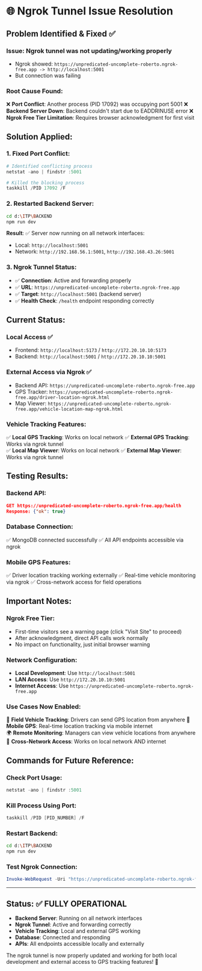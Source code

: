# 🌐 Ngrok Tunnel Issue Resolution

## Problem Identified & Fixed ✅

### **Issue**: Ngrok tunnel was not updating/working properly
- Ngrok showed: `https://unpredicated-uncomplete-roberto.ngrok-free.app -> http://localhost:5001`
- But connection was failing

### **Root Cause Found**:
❌ **Port Conflict**: Another process (PID 17092) was occupying port 5001
❌ **Backend Server Down**: Backend couldn't start due to EADDRINUSE error
❌ **Ngrok Free Tier Limitation**: Requires browser acknowledgment for first visit

## Solution Applied:

### 1. **Fixed Port Conflict**:
```powershell
# Identified conflicting process
netstat -ano | findstr :5001

# Killed the blocking process
taskkill /PID 17092 /F
```

### 2. **Restarted Backend Server**:
```bash
cd d:\ITP\BACKEND
npm run dev
```
**Result**: ✅ Server now running on all network interfaces:
- Local: `http://localhost:5001`
- Network: `http://192.168.56.1:5001`, `http://192.168.43.26:5001`

### 3. **Ngrok Tunnel Status**:
- ✅ **Connection**: Active and forwarding properly
- ✅ **URL**: `https://unpredicated-uncomplete-roberto.ngrok-free.app`
- ✅ **Target**: `http://localhost:5001` (backend server)
- ✅ **Health Check**: `/health` endpoint responding correctly

## Current Status:

### **Local Access** ✅
- Frontend: `http://localhost:5173` / `http://172.20.10.10:5173`
- Backend: `http://localhost:5001` / `http://172.20.10.10:5001`

### **External Access via Ngrok** ✅  
- Backend API: `https://unpredicated-uncomplete-roberto.ngrok-free.app`
- GPS Tracker: `https://unpredicated-uncomplete-roberto.ngrok-free.app/driver-location-ngrok.html`
- Map Viewer: `https://unpredicated-uncomplete-roberto.ngrok-free.app/vehicle-location-map-ngrok.html`

### **Vehicle Tracking Features**:
✅ **Local GPS Tracking**: Works on local network
✅ **External GPS Tracking**: Works via ngrok tunnel  
✅ **Local Map Viewer**: Works on local network
✅ **External Map Viewer**: Works via ngrok tunnel

## Testing Results:

### **Backend API**:
```json
GET https://unpredicated-uncomplete-roberto.ngrok-free.app/health
Response: {"ok": true}
```

### **Database Connection**:
✅ MongoDB connected successfully
✅ All API endpoints accessible via ngrok

### **Mobile GPS Features**:
✅ Driver location tracking working externally
✅ Real-time vehicle monitoring via ngrok
✅ Cross-network access for field operations

## Important Notes:

### **Ngrok Free Tier**:
- First-time visitors see a warning page (click "Visit Site" to proceed)
- After acknowledgment, direct API calls work normally
- No impact on functionality, just initial browser warning

### **Network Configuration**:
- **Local Development**: Use `http://localhost:5001`
- **LAN Access**: Use `http://172.20.10.10:5001`  
- **Internet Access**: Use `https://unpredicated-uncomplete-roberto.ngrok-free.app`

### **Use Cases Now Enabled**:
🚗 **Field Vehicle Tracking**: Drivers can send GPS location from anywhere
📱 **Mobile GPS**: Real-time location tracking via mobile internet  
🌍 **Remote Monitoring**: Managers can view vehicle locations from anywhere
🔄 **Cross-Network Access**: Works on local network AND internet

## Commands for Future Reference:

### **Check Port Usage**:
```powershell
netstat -ano | findstr :5001
```

### **Kill Process Using Port**:
```powershell
taskkill /PID [PID_NUMBER] /F
```

### **Restart Backend**:
```bash
cd d:\ITP\BACKEND
npm run dev
```

### **Test Ngrok Connection**:
```powershell
Invoke-WebRequest -Uri "https://unpredicated-uncomplete-roberto.ngrok-free.app/health"
```

---

## Status: ✅ FULLY OPERATIONAL

- **Backend Server**: Running on all network interfaces
- **Ngrok Tunnel**: Active and forwarding correctly
- **Vehicle Tracking**: Local and external GPS working
- **Database**: Connected and responding
- **APIs**: All endpoints accessible locally and externally

The ngrok tunnel is now properly updated and working for both local development and external access to GPS tracking features! 🎉